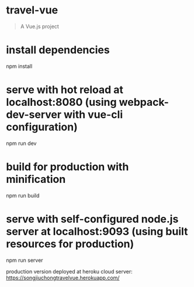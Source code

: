 # travel-vue

> A Vue.js project

# install dependencies
npm install

# serve with hot reload at localhost:8080 (using webpack-dev-server with vue-cli configuration)
npm run dev

# build for production with minification
npm run build

# serve with self-configured node.js server at localhost:9093 (using built resources for production)
npm run server

production version deployed at heroku cloud server:
https://songjiuchongtravelvue.herokuapp.com/


